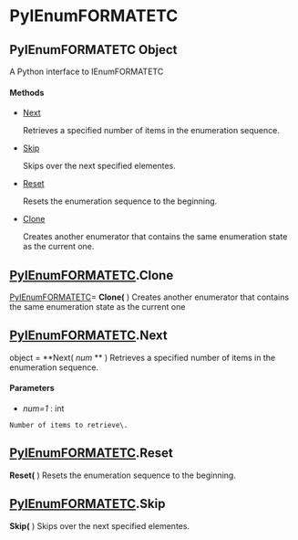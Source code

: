 # PyIEnumFORMATETC

## PyIEnumFORMATETC Object

A Python interface to IEnumFORMATETC

#### Methods


  - [Next](PyIEnumFORMATETC.md#pyienumformatetcnext)

    Retrieves a specified number of items in the enumeration sequence\.&nbsp;

  - [Skip](PyIEnumFORMATETC.md#pyienumformatetcskip)

    Skips over the next specified elementes\.&nbsp;

  - [Reset](PyIEnumFORMATETC.md#pyienumformatetcreset)

    Resets the enumeration sequence to the beginning\.&nbsp;

  - [Clone](PyIEnumFORMATETC.md#pyienumformatetcclone)

    Creates another enumerator that contains the same enumeration state as the current one\.&nbsp;

## [PyIEnumFORMATETC](#pyienumformatetc)\.Clone

[PyIEnumFORMATETC](#pyienumformatetc)\= **Clone\(** \)
Creates another enumerator that contains the same enumeration state as the current one

## [PyIEnumFORMATETC](#pyienumformatetc)\.Next

object \= **Next\( *num* ** \)
Retrieves a specified number of items in the enumeration sequence\.

#### Parameters


  -  *num\=1* : int

    Number of items to retrieve\.

## [PyIEnumFORMATETC](#pyienumformatetc)\.Reset

 **Reset\(** \)
Resets the enumeration sequence to the beginning\.

## [PyIEnumFORMATETC](#pyienumformatetc)\.Skip

 **Skip\(** \)
Skips over the next specified elementes\.